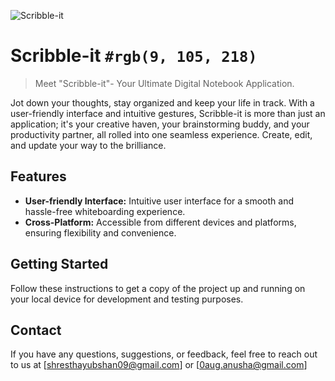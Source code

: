 ![Scribble-it](https://github.com/yubshan/scribble-it/assets/140963281/62c3e1d7-c21b-4095-9b53-11960a8a5069)

# Scribble-it `#rgb(9, 105, 218)`
> Meet "Scribble-it"- Your Ultimate Digital Notebook Application.

Jot down your thoughts, stay organized and keep your life in track.
With a user-friendly interface and intuitive gestures, Scribble-it is more than just an application; it's your creative haven, your brainstorming buddy, and your productivity partner, all rolled into one seamless experience. Create, edit, and update your way to the brilliance.


## Features

- **User-friendly Interface:** Intuitive user interface for a smooth and hassle-free whiteboarding experience.
- **Cross-Platform:** Accessible from different devices and platforms, ensuring flexibility and convenience.

## Getting Started
Follow these instructions to get a copy of the project up and running on your local device for development and testing purposes.


## Contact

If you have any questions, suggestions, or feedback, feel free to reach out to us at [shresthayubshan09@gmail.com] or [0aug.anusha@gmail.com]

